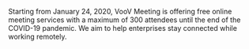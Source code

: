 Starting from January 24, 2020, VooV Meeting is offering free online meeting services with a maximum of 300 attendees until the end of the COVID-19 pandemic. We aim to help enterprises stay connected while working remotely.
